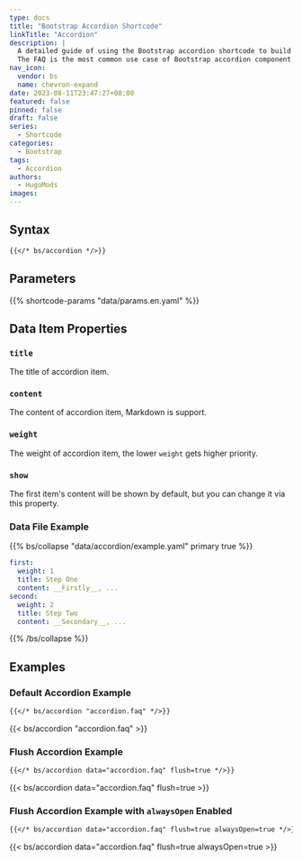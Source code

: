 ```yaml
---
type: docs
title: "Bootstrap Accordion Shortcode"
linkTitle: "Accordion"
description: |
  A detailed guide of using the Bootstrap accordion shortcode to build vertically accordions.
  The FAQ is the most common use case of Bootstrap accordion component.
nav_icon:
  vendor: bs
  name: chevron-expand
date: 2023-08-11T23:47:27+08:00
featured: false
pinned: false
draft: false
series:
  - Shortcode
categories:
  - Bootstrap
tags:
  - Accordion
authors:
  - HugoMods
images:
---
```


## Syntax

```markdown
{{</* bs/accordion */>}}
```

## Parameters

{{% shortcode-params "data/params.en.yaml" %}}

## Data Item Properties

### `title`

The title of accordion item.

### `content`

The content of accordion item, Markdown is support.

### `weight`

The weight of accordion item, the lower `weight` gets higher priority.

### `show`

The first item's content will be shown by default, but you can change it via this property.

### Data File Example

{{% bs/collapse "data/accordion/example.yaml" primary true %}}
```yaml
first:
  weight: 1
  title: Step One
  content: __Firstly__, ...
second:
  weight: 2
  title: Step Two
  content: __Secondary__, ...

```
{{% /bs/collapse %}}

## Examples

### Default Accordion Example

```markdown
{{</* bs/accordion "accordion.faq" */>}}
```

{{< bs/accordion "accordion.faq" >}}

### Flush Accordion Example

```markdown
{{</* bs/accordion data="accordion.faq" flush=true */>}}
```

{{< bs/accordion data="accordion.faq" flush=true >}}

### Flush Accordion Example with `alwaysOpen` Enabled

```markdown
{{</* bs/accordion data="accordion.faq" flush=true alwaysOpen=true */>}}
```

{{< bs/accordion data="accordion.faq" flush=true alwaysOpen=true >}}
